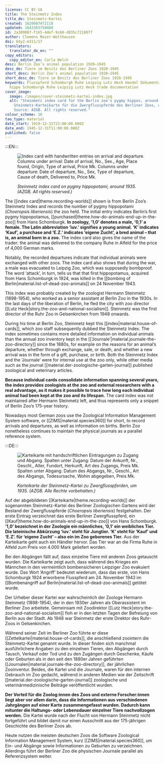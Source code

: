 ```yaml
---
license: CC BY-SA
title: The Steinmetz Index
title_de: Steinmetz-Kartei
created: 1620987472118
updated: 1643303750460
id: 2a309087-f165-4def-9c60-d835c7218077
author: Clemens Maier-Wolthausen
doi: 64y2-m311/17
translators:
  translator_de_en: ""
copy_editors:
  copy_editor_en: Carla Welch
desc: Berlin Zoo’s animal population 1920–1945
desc_de: Tiere im Besitz des Berliner Zoos 1920-1945
short_desc: Berlin Zoo’s animal population 1920–1945
short_desc_de: Tiere im Besitz des Berliner Zoos 1920-1945
keywords: Flusspferd Schomburgk Ruhe Leipzig Lutz Heck Handel Dokumentation
  hippo Schomburgk Ruhe Leipzig Lutz Heck trade documentation
cover_image:
  image: /images/cover-steinmetz-kartei-index.jpg
  alt: "Steinmetz index card for the Berlin zoo's pygmy hippos, around 1935.
    Steinmetz-Karteikarte für die Zwergflusspferde des Berliner Zoos, um 1935.
    Source: AZGB. All rights reserved."
colour_scheme: 16
tao_type: material
date_start: 1919-12-31T23:00:00.000Z
date_end: 1945-12-31T11:00:00.000Z
published: false
---
```


:::EN:::

<figure>

![Index card with handwritten entries on arrival and departure. Columns under arrival: Date of arrival, No., Sex., Age, Place found, Origin, Type of arrival, Price Mk. Columns under departure: Date of departure, No., Sex, Type of departure, Cause of death, Delivered to, Price Mk.](/images/cmw/Kartei_Flusspferd1_Kopie.png)

<figcaption>

_Steinmetz index card on pygmy hippopotami, around 1935. (AZGB. All rights reserved.)_

</figcaption>

</figure>

The [[index card|theme.recording-worlds]] shown is from Berlin Zoo’s Steinmetz Index and records the number of pygmy hippopotami (_Choeropsis liberiensis_) the zoo held. The initial entry indicates Berlin’s first pygmy hippopotamus, [[purchased|theme.how-do-animals-end-up-in-the-zoo]] from Hans Schomburgk. **In zoology, ‘1,0’ denotes a male, ‘0,1’ a female. The Latin abbreviation ‘iuv.’ signifies a young animal. ‘K’ indicates ‘Kauf’, a purchase and ‘E.Z.’ indicates ‘eigene Zucht’, a bred animal – that is, an animal born in a zoo.** The index card also gives the name of the trader: the animal was delivered to the company Ruhe in Alfeld for the price of 4,000 German marks.

Notably, the recorded departures indicate that individual animals were exchanged with other zoos. The index card also shows that during the war, a male was evacuated to Leipzig Zoo, which was supposedly bombproof. The word ‘attack’, in turn, tells us that that first hippopotamus, acquired from Hans Schomburgk in 1924, was killed in the [[bombing of Berlin|material.list-of-dead-zoo-animals]] on 24 November 1943.

This index was probably created by the zoologist Hermann Steinmetz (1898-1954), who worked as a senior assistant at Berlin Zoo in the 1930s. In the last days of the liberation of Berlin, he fled the city with zoo director [[Lutz Heck|story.the-zoo-and-national-socialism]]. Steinmetz was the first director of the Ruhr Zoo in Gelsenkirchen from 1948 onwards.

During his time at Berlin Zoo, Steinmetz kept this [[index|material.house-of-cards]], which zoo staff subsequently dubbed the Steinmetz Index. The index sometimes contains more detailed information on individual animals than the annual zoo inventory kept in the [[‘Journale’|material.journale-the-zoo-directory]] since the 1880s, for example on the reasons for an animal’s departure, whether through exchange, sale, or death, and whether a new arrival was in the form of a gift, purchase, or birth. Both the Steinmetz Index and the ‘Journale’ were for internal use at the zoo only, while other media such as the journal [[material.der-zoologische-garten-journal]] published zoological and veterinary articles. 

**Because individual cards consolidate information spanning several years, the index provides zoologists at the zoo and external researchers with a real advantage, as it makes it possible to trace how long each individual animal had been kept at the zoo and its lifespan.** The card index was not maintained after Hermann Steinmetz left, and thus represents only a snippet of Berlin Zoo’s 175-year history.

Nowadays most German zoos use the Zoological Information Management System software, or [[ZIMS|material.species360]] for short, to record arrivals and departures, as well as information on births. Berlin Zoo nonetheless continues to maintain the physical journals as a parallel reference system.

:::DE:::

<figure>

![Karteikarte mit handschriftlichen Eintragungen zu Zugang und Abgang. Spalten unter Zugang: Datum der Ankunft, Nr., Geschl., Alter, Fundort, Herkunft, Art des Zugangs, Preis Mk. Spalten unter Abgang: Datum des Abgangs, Nr., Geschl., Art des Abgangs, Todesursache, Wohin abgegeben, Preis Mk.](/images/cmw/Kartei_Flusspferd1_Kopie.png)

<figcaption>

_Karteikarte der Steinmetz-Kartei zu Zwergflusspferden, um 1935. (AZGB. Alle Rechte vorbehalten.)_

</figcaption>

</figure>

Auf der abgebildeten [[Karteikarte|theme.recording-worlds]] der sogenannten Steinmetz-Kartei des Berliner Zoologischen Gartens wird der Bestand der Zwergflusspferde (_Choeropsis liberiensis_) festgehalten. Der erste Eintrag verzeichnet das erste Berliner Zwergflusspferd, ein [[Kauf|theme.how-do-animals-end-up-in-the-zoo]] von Hans Schomburgk. **‘1,0’ bezeichnet in der Zoologie ein männliches, ‘0,1’ ein weibliches Tier. Die lateinische Abkürzung ‘iuv.’ steht für Jungtier. ‘K’ steht für ‘Kauf’ und ‘E.Z’. für ‘eigene Zucht’ – also ein im Zoo geborenes Tier.** Aus der Karteikarte geht auch ein Händler  hervor. Das Tier war an die Firma Ruhe in Alfeld zum Preis von 4.000 Mark geliefert worden.

Bei den Abgängen fällt auf, dass einzelne Tiere mit anderen Zoos getauscht wurden. Die Karteikarte zeigt auch, dass während des Krieges ein Männchen in den vermeintlich bombensicheren Leipziger Zoo evakuiert wurde. Das Wort ‘Angriff’ bedeutet wiederum, dass das erste, von Hans Schomburgk 1924 erworbene Flusspferd am 24. November 1943 im [[Bombenangriff auf Berlin|material.list-of-dead-zoo-animals]] getötet wurde.

Der Urheber dieser Kartei war wahrscheinlich der Zoologe Hermann Steinmetz (1898-1954), der in den 1930er Jahren als Oberassistent im Berliner Zoo arbeitete. Gemeinsam mit Zoodirektor [[Lutz Heck|story.the-zoo-and-national-socialism]] floh er in den letzten Tagen der Befreiung von Berlin aus der Stadt. Ab 1948 war Steinmetz der erste Direktor des Ruhr-Zoos in Gelsenkirchen.

Während seiner Zeit im Berliner Zoo führte er diese [[Zettelkartei|material.house-of-cards]], die anschließend zoointern die Steinmetz-Kartei genannt wurde. In dieser finden sich manchmal ausführlichere Angaben zu den einzelnen Tieren, den Abgängen durch Tausch, Verkauf oder Tod und zu den Zugängen durch Geschenke, Käufe oder Geburten als in den seit den 1880er Jahren geführten [[Journalen|material.journale-the-zoo-directory]], der jährlichen Zooinventur. Beides, die Kartei und die Journale, waren für den internen Gebrauch im Zoo gedacht, während in anderen Medien wie der Zeitschrift [[material.der-zoologische-garten-journal]] zoologische und veterinärmedizinische Beiträge veröffentlicht wurden. 

**Der Vorteil für die Zoolog:innen des Zoos und externe Forscher:innen liegt aber vor allem darin, dass die Informationen aus verschiedenen Jahrgängen auf einer Karte zusammengefasst wurden. Dadurch kann mitunter die Haltungs- oder Lebensdauer einzelner Tiere nachvollzogen werden.** Die Kartei wurde nach der Flucht von Hermann Steinmetz nicht fortgeführt und bildet damit nur einen Ausschnitt aus der 175-jährigen Geschichte des Berliner Zoos ab.

Heute nutzen die meisten deutschen Zoos die Software Zoological Information Management System, kurz [[ZIMS|material.species360]], um Ein- und Abgänge sowie Informationen zu Geburten zu verzeichnen. Allerdings führt der Berliner Zoo die physischen Journale parallel als Referenzsystem weiter.

